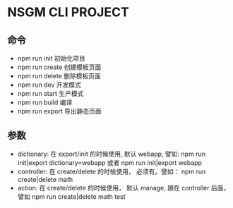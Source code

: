 # NSGM CLI PROJECT

## 命令
- npm run init    初始化项目
- npm run create  创建模板页面
- npm run delete  删除模板页面
- npm run dev     开发模式
- npm run start   生产模式
- npm run build   编译
- npm run export  导出静态页面
        
## 参数
- dictionary: 在 export/init 的时候使用, 默认 webapp, 譬如: npm run init|export dictionary=webapp 或者 npm run init|export webapp
- controller: 在 create/delete 的时候使用， 必须有。譬如： npm run create|delete math
- action:     在 create/delete 的时候使用， 默认 manage, 跟在 controller 后面， 譬如 npm run create|delete math test
